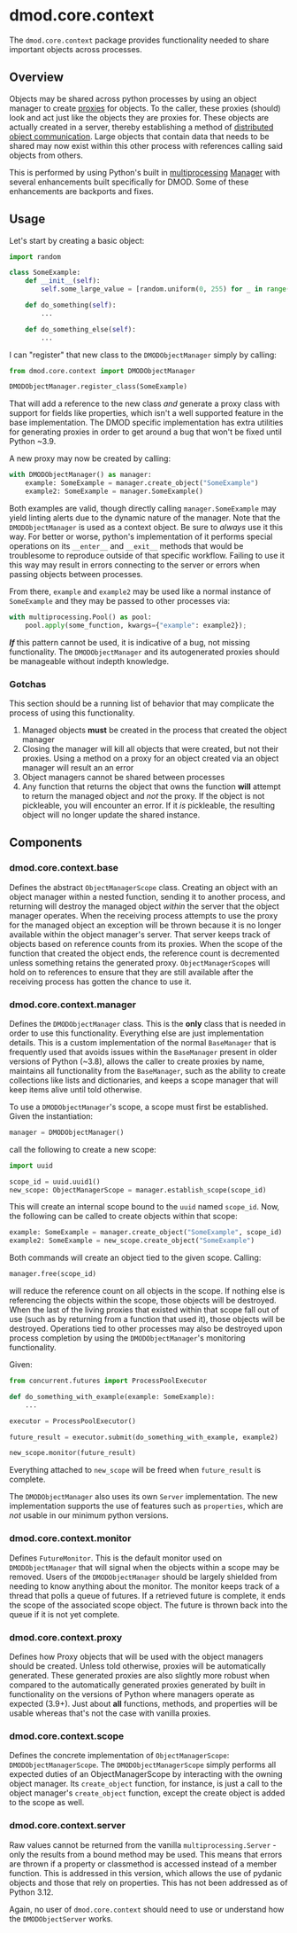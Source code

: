 # dmod.core.context

The `dmod.core.context` package provides functionality needed to share important objects across processes.

## Overview

Objects may be shared across python processes by using an object manager to create 
[proxies](https://en.wikipedia.org/wiki/Proxy_pattern) for objects. To the caller, these proxies (should) look and 
act just like the objects they are proxies for. These objects are actually created in a server, thereby establishing a
method of [distributed object communication](https://en.wikipedia.org/wiki/Distributed_object_communication). Large
objects that contain data that needs to be shared may now exist within this other process with references calling said
objects from others.

This is performed by using Python's built in 
[multiprocessing](https://docs.python.org/3.8/library/multiprocessing.html) 
[Manager](https://docs.python.org/3.8/library/multiprocessing.html#managers) with several enhancements built 
specifically for DMOD. Some of these enhancements are backports and fixes.

## Usage

Let's start by creating a basic object:

```python
import random

class SomeExample:
    def __init__(self):
        self.some_large_value = [random.uniform(0, 255) for _ in range(8000)]

    def do_something(self):
        ...

    def do_something_else(self):
        ...
```

I can "register" that new class to the `DMODObjectManager` simply by calling:

```python
from dmod.core.context import DMODObjectManager

DMODObjectManager.register_class(SomeExample)
```

That will add a reference to the new class _and_ generate a proxy class with support for fields like properties, 
which isn't a well supported feature in the base implementation. The DMOD specific implementation has extra
utilities for generating proxies in order to get around a bug that won't be fixed until Python ~3.9.

A new proxy may now be created by calling:

```python
with DMODObjectManager() as manager:
    example: SomeExample = manager.create_object("SomeExample")
    example2: SomeExample = manager.SomeExample()
```

Both examples are valid, though directly calling `manager.SomeExample` may yield linting alerts due to the 
dynamic nature of the manager. Note that the `DMODObjectManager` is used as a context object. Be sure to
_always_ use it this way. For better or worse, python's implementation of it performs special operations
on its `__enter__` and `__exit__` methods that would be troublesome to reproduce outside of that specific
workflow. Failing to use it this way may result in errors connecting to the server or errors when passing
objects between processes.

From there, `example` and `example2` may be used like a normal instance of `SomeExample` and they may be
passed to other processes via:

```python
with multiprocessing.Pool() as pool:
    pool.apply(some_function, kwargs={"example": example2});
```

_**If**_ this pattern cannot be used, it is indicative of a bug, not missing functionality. The `DMODObjectManager`
and its autogenerated proxies should be manageable without indepth knowledge.

### Gotchas

This section should be a running list of behavior that may complicate the process of using this functionality.

1. Managed objects **must** be created in the process that created the object manager
2. Closing the manager will kill all objects that were created, but not their proxies. Using a method on a proxy for 
an object created via an object manager will result an an error
3. Object managers cannot be shared between processes
4. Any function that returns the object that owns the function **will** attempt to return the managed 
object and _not_ the proxy. If the object is not pickleable, you will encounter an error. If it _is_ pickleable, 
the resulting object will no longer update the shared instance.

## Components

### dmod.core.context.base

Defines the abstract `ObjectManagerScope` class. Creating an object with an object manager within a nested function, 
sending it to another process, and returning will destroy the managed object _within_ the server that the object 
manager operates. When the receiving process attempts to use the proxy for the managed object an exception will be 
thrown because it is no longer available within the object manager's server. That server keeps track of objects based 
on reference counts from its proxies. When the scope of the function that created the object ends, the reference count 
is decremented unless something retains the generated proxy. `ObjectManagerScope`s will hold on to references to 
ensure that they are still available after the receiving process has gotten the chance to use it. 

### dmod.core.context.manager

Defines the `DMODObjectManager` class. This is the **only** class that is needed in order to use this functionality. 
Everything else are just implementation details. This is a custom implementation of the normal `BaseManager` that is 
frequently used that avoids issues within the `BaseManager` present in older versions of Python (~3.8), allows the 
caller to create proxies by name, maintains all functionality from the `BaseManager`, such as the ability to create 
collections like lists and dictionaries, and keeps a scope manager that will keep items alive until told otherwise.

To use a `DMODObjectManager`'s scope, a scope must first be established. Given the instantiation:

```python
manager = DMODObjectManager()
```

call the following to create a new scope:

```python
import uuid

scope_id = uuid.uuid1()
new_scope: ObjectManagerScope = manager.establish_scope(scope_id)
```

This will create an internal scope bound to the `uuid` named `scope_id`. Now, the following can be called to create 
objects within that scope:

```python
example: SomeExample = manager.create_object("SomeExample", scope_id)
example2: SomeExample = new_scope.create_object("SomeExample")
```

Both commands will create an object tied to the given scope. Calling:

```python
manager.free(scope_id)
```

will reduce the reference count on all objects in the scope. If nothing else is referencing the objects within the 
scope, those objects will be destroyed. When the last of the living proxies that existed within that scope fall out of 
use (such as by returning from a function that used it), those objects will be destroyed. Operations tied to other 
processes may also be destroyed upon process completion by using the `DMODObjectManager`'s monitoring functionality.

Given:

```python
from concurrent.futures import ProcessPoolExecutor

def do_something_with_example(example: SomeExample):
    ...

executor = ProcessPoolExecutor()

future_result = executor.submit(do_something_with_example, example2)

new_scope.monitor(future_result)
```

Everything attached to `new_scope` will be freed when `future_result` is complete.

The `DMODObjectManager` also uses its own `Server` implementation. The new implementation supports the use of 
features such as `properties`, which are _not_ usable in our minimum python versions.

### dmod.core.context.monitor

Defines `FutureMonitor`. This is the default monitor used on `DMODObjectManager` that will signal when the objects 
within a scope may be removed. Users of the `DMODObjectManager` should be largely shielded from needing to know 
anything about the monitor. The monitor keeps track of a thread that polls a queue of futures. If a retrieved future 
is complete, it ends the scope of the associated scope object. The future is thrown back into the queue if it is not 
yet complete.

### dmod.core.context.proxy

Defines how Proxy objects that will be used with the object managers should be created. Unless told otherwise, proxies 
will be automatically generated. These generated proxies are also slightly more robust when compared to the 
automatically generated proxies generated by built in functionality on the versions of Python where managers operate as 
expected (3.9+). Just about **all** functions, methods, and properties will be usable whereas that's not the case with 
vanilla proxies.

### dmod.core.context.scope

Defines the concrete implementation of `ObjectManagerScope`: `DMODObjectManagerScope`. The `DMODObjectManagerScope`
simply performs all expected duties of an ObjectManagerScope by interacting with the owning object manager. Its 
`create_object` function, for instance, is just a call to the object manager's `create_object` function, except the 
create object is added to the scope as well.

### dmod.core.context.server

Raw values cannot be returned from the vanilla `multiprocessing.Server` - only the results from a bound method may be 
used. This means that errors are thrown if a property or classmethod is accessed instead of a member function. 
This is addressed in this version, which allows the use of pydanic objects and those that rely on properties. This has 
not been addressed as of Python 3.12.

Again, no user of `dmod.core.context` should need to use or understand how the `DMODObjectServer` works.